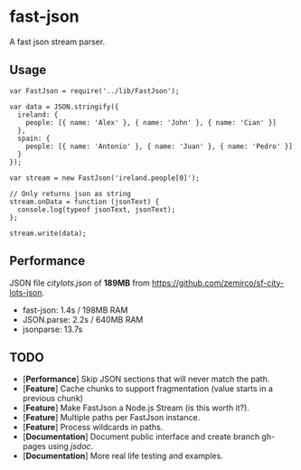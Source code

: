 fast-json
===
A fast json stream parser.

## Usage
```
var FastJson = require('../lib/FastJson');

var data = JSON.stringify({
  ireland: {
    people: [{ name: 'Alex' }, { name: 'John' }, { name: 'Cian' }]
  },
  spain: {
    people: [{ name: 'Antonio' }, { name: 'Juan' }, { name: 'Pedro' }]
  }
});

var stream = new FastJson('ireland.people[0]');

// Only returns json as string
stream.onData = function (jsonText) {
  console.log(typeof jsonText, jsonText);
};

stream.write(data);
```

## Performance
JSON file *citylots.json* of **189MB** from https://github.com/zemirco/sf-city-lots-json.

* fast-json: 1.4s / 198MB RAM
* JSON.parse: 2.2s / 640MB RAM
* jsonparse: 13.7s

## TODO
* [**Performance**] Skip JSON sections that will never match the path.
* [**Feature**] Cache chunks to support fragmentation (value starts in a previous chunk)
* [**Feature**] Make FastJson a Node.js Stream (is this worth it?).
* [**Feature**] Multiple paths per FastJson instance.
* [**Feature**] Process wildcards in paths.
* [**Documentation**] Document public interface and create branch gh-pages using *jsdoc*.
* [**Documentation**] More real life testing and examples.
